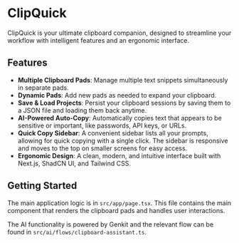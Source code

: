 # ClipQuick

ClipQuick is your ultimate clipboard companion, designed to streamline your workflow with intelligent features and an ergonomic interface.

## Features

- **Multiple Clipboard Pads**: Manage multiple text snippets simultaneously in separate pads.
- **Dynamic Pads**: Add new pads as needed to expand your clipboard.
- **Save & Load Projects**: Persist your clipboard sessions by saving them to a JSON file and loading them back anytime.
- **AI-Powered Auto-Copy**: Automatically copies text that appears to be sensitive or important, like passwords, API keys, or URLs.
- **Quick Copy Sidebar**: A convenient sidebar lists all your prompts, allowing for quick copying with a single click. The sidebar is responsive and moves to the top on smaller screens for easy access.
- **Ergonomic Design**: A clean, modern, and intuitive interface built with Next.js, ShadCN UI, and Tailwind CSS.

## Getting Started

The main application logic is in `src/app/page.tsx`. This file contains the main component that renders the clipboard pads and handles user interactions.

The AI functionality is powered by Genkit and the relevant flow can be found in `src/ai/flows/clipboard-assistant.ts`.
